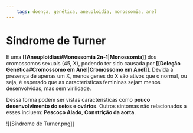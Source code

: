 ```yaml
---
	tags: doença, genética, aneuploidia, monossomia, anel
---
```

# Síndrome de Turner
É uma **[[Aneuploidias#Monossomia 2n-1|Monossomia]]** dos cromossomos sexuais (45, X), podendo ter sido causada por **[[Deleção Genética#Cromossomo em Anel|Cromossomo em Anel]]**. Devida a presença de apenas um X, menos genes do X são ativos que o normal, ou seja, é esperado que as características femininas sejam menos desenvolvidas, mas sem virilidade.

Dessa forma podem ser vistas características como **pouco desenvolvimento do seios e ovários**. Outros sintomas não relacionados a esses incluem: **Pescoço Alado**, **Constrição da aorta**.

![[Síndrome de Turner.png]]